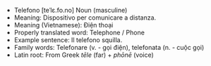 - Telefono	[teˈlɛ.fo.no]	Noun (masculine)
- Meaning: Dispositivo per comunicare a distanza.
- Meaning (Vietnamese): Điện thoại
- Properly translated word: Telephone / Phone
- Example sentence: Il telefono squilla.
- Family words: Telefonare (v. - gọi điện), telefonata (n. - cuộc gọi)	
- Latin root: From Greek *tēle* (far) + *phōnē* (voice)